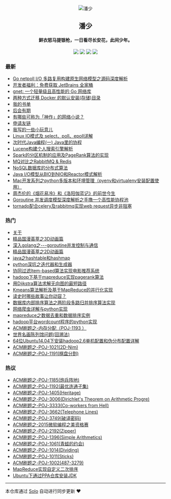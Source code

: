 <p align="center"><img alt="潘少" src="https://taohuawu.club/icons/mo.png"></p><h2 align="center">
潘少
</h2>

<h4 align="center">鲜衣怒马提银枪，一日看尽长安花，此间少年。</h4>
<p align="center"><a title="潘少" target="_blank" href="https://github.com/panjf2000/solo-blog"><img src="https://img.shields.io/github/last-commit/panjf2000/solo-blog.svg?style=flat-square&color=FF9900"></a>
<a title="GitHub repo size in bytes" target="_blank" href="https://github.com/panjf2000/solo-blog"><img src="https://img.shields.io/github/repo-size/panjf2000/solo-blog.svg?style=flat-square"></a>
<a title="Solo Version" target="_blank" href="https://github.com/b3log/solo/releases"><img src="https://img.shields.io/badge/solo-3.6.6-f1e05a.svg?style=flat-square&color=blueviolet"></a>
<a title="Hits" target="_blank" href="https://github.com/b3log/hits"><img src="https://hits.b3log.org/panjf2000/solo-blog.svg"></a></p>

### 最新

* [Go netpoll I/O 多路复用构建原生网络模型之源码深度解析](https://taohuawu.club/go-netpoll-io-multiplexing-reactor)
* [开发者福利：免费获取 JetBrains 全家桶](https://taohuawu.club/jetbrains-open-source-license-for-free)
* [gnet: 一个轻量级且高性能的 Go 网络库](https://taohuawu.club/go-event-loop-networking-library-gnet)
* [两种方式迁移 Docker 的默认安装(存储)目录](https://taohuawu.club/migrate-docker-installation-directory)
* [我的书单](https://taohuawu.club/reading-list)
* [后会有期](https://taohuawu.club/see-you-again)
* [有哪些可称为「神作」的网络小说？](https://taohuawu.club/internet-novels-recommendation)
* [申请友链](https://taohuawu.club/application-for-blogroll)
* [我写的一些小玩意儿](https://taohuawu.club/my-github-repos)
* [Linux IO模式及 select、poll、epoll详解](https://taohuawu.club/linux-io-select-poll-epoll)
* [次时代Java编程(一) Java里的协程](https://taohuawu.club/java-coroutine-quasar)
* [Lucene构建个人搜索引擎解析](https://taohuawu.club/lucene-search-engine)
* [Spark的分区机制的应用及PageRank算法的实现](https://taohuawu.club/spark-partition-pagerank)
* [MQ对比之RabbitMQ & Redis](https://taohuawu.club/mq-rabbit-redis)
* [NoSQL数据库的分布式算法](https://taohuawu.club/nosql-distributed-algorithm)
* [Java I/O模型从BIO到NIO和Reactor模式解析](https://taohuawu.club/java-nio)
* [Mac开发系列之python多版本和环境管理（pyenv和virtualenv安装配置使用）](https://taohuawu.club/management-multi-pythons)
* [周杰伦的《烟花易冷》和《洛阳伽蓝记》的前世今生](https://taohuawu.club/yan-hua-yi-leng)
* [Goroutine 并发调度模型深度解析之手撸一个高性能协程池](https://taohuawu.club/high-performance-implementation-of-goroutine-pool)
* [tornado配合celery及rabbitmq实现web request异步非阻塞](https://taohuawu.club/python-tornado-rabbitmq-asynchronous-non-blocking)

### 热门

* [关于](https://taohuawu.club/about)
* [精品国漫荟萃之3D动画篇](https://taohuawu.club/chinese-3d-animation)
* [深入golang之---goroutine并发控制与通信](https://taohuawu.club/goroutine-concurrency-control-and-communication)
* [精品国漫荟萃之2D动画篇](https://taohuawu.club/chinese-2d-animation)
* [java之hashtable和hashmap](https://taohuawu.club/java-hashmap-hashtable)
* [python深坑之迭代器和生成器](https://taohuawu.club/python-iterator-generator)
* [协同过滤Item-based算法实现电影推荐系统](https://taohuawu.club/item-based-movie-recommendation)
* [hadoop下基于mapreduce实现pagerank算法](https://taohuawu.club/pagerank-algorithm-via-hadoop-mapreduce)
* [用Dijkstra算法求解无向图的最短路径](https://taohuawu.club/solve-shortest-path-via-dijkstra-algorithm)
* [Kmeans算法解析及基于MapReduce的并行化实现](https://taohuawu.club/kmeans-algorithm-via-mapreduce)
* [读史时哪些故事让你动容？](https://taohuawu.club/du-shi)
* [数据库内部排序算法之两阶段多路归并排序算法实现](https://taohuawu.club/database-sort-algorithm)
* [网络爬虫详解与python实现](https://taohuawu.club/introduction-of-web-spider-by-python)
* [mapreduce之数据去重和数据排序实例](https://taohuawu.club/mapreduce-de-duplication-and-sort)
* [hadoop平台wordcount程序的python实现](https://taohuawu.club/wordcout-in-hadoop-by-python)
* [ACM刷题之-内存分配（POJ-1193 ）](https://taohuawu.club/POJ-1193)
* [世界名画陈列馆问题(回溯法)](https://taohuawu.club/problem-of-world-renowned-painting-exhibition-room)
* [64位Ubuntu14.04下安装hadoop2.6单机配置和伪分布配置详解](https://taohuawu.club/hadoop-installation-in-ubuntu)
* [ACM刷题之-POJ-1021(2D-Nim)](https://taohuawu.club/POJ-1021)
* [ACM刷题之-POJ-1191(棋盘分割)](https://taohuawu.club/POJ-1191)

### 热议

* [ACM刷题之-POJ-1185(炮兵阵地)](https://taohuawu.club/POJ-1185)
* [ACM刷题之-POJ-1192(最优连通子集)](https://taohuawu.club/POJ-1192)
* [ACM刷题之-POJ-1405(Heritage)](https://taohuawu.club/POJ-1405)
* [ACM刷题之-POJ-3006(Dirichlet's Theorem on Arithmetic Progre)](https://taohuawu.club/POJ-3006)
* [ACM刷题之-POJ-3333(Co-workers from Hell)](https://taohuawu.club/co-workers-from-hell)
* [ACM刷题之-POJ-3662(Telephone Lines)](https://taohuawu.club/POJ-3662)
* [ACM刷题之-POJ-3749(破译密码)](https://taohuawu.club/POJ-3749)
* [ACM刷题之-2015微软编程之美资格赛](https://taohuawu.club/microsoft-programming-venues-problems)
* [ACM刷题之-POJ-2192(Zipper)](https://taohuawu.club/POJ-2192)
* [ACM刷题之-POJ-1396(Simple Arithmetics)](https://taohuawu.club/POJ-1396)
* [ACM刷题之-POJ-1061(青蛙的约会)](https://taohuawu.club/POJ-1061)
* [ACM刷题之-POJ-1014(Dividing)](https://taohuawu.club/POJ-1014)
* [ACM刷题之-POJ-1011(Sticks)](https://taohuawu.club/POJ-1011)
* [ACM刷题之-POJ-1002(487-3279)](https://taohuawu.club/POJ-1002)
* [MapReduce实现自定义二次排序](https://taohuawu.club/mapreduce-customized-secondary-sort)
* [Ubuntu下通过PPA仓库安装JDK](https://taohuawu.club/install-jdk-via-ppa-in-ubuntu)

---

本仓库通过 [Solo](https://github.com/b3log/solo) 自动进行同步更新 ❤️ 